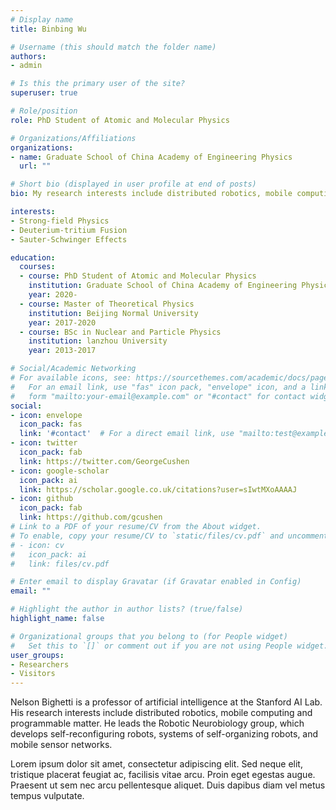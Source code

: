 ```yaml
---
# Display name
title: Binbing Wu

# Username (this should match the folder name)
authors:
- admin

# Is this the primary user of the site?
superuser: true

# Role/position
role: PhD Student of Atomic and Molecular Physics

# Organizations/Affiliations
organizations:
- name: Graduate School of China Academy of Engineering Physics
  url: ""

# Short bio (displayed in user profile at end of posts)
bio: My research interests include distributed robotics, mobile computing and programmable matter.

interests:
- Strong-field Physics
- Deuterium-tritium Fusion
- Sauter-Schwinger Effects 

education:
  courses:
  - course: PhD Student of Atomic and Molecular Physics
    institution: Graduate School of China Academy of Engineering Physics
    year: 2020-
  - course: Master of Theoretical Physics
    institution: Beijing Normal University
    year: 2017-2020
  - course: BSc in Nuclear and Particle Physics
    institution: lanzhou University
    year: 2013-2017

# Social/Academic Networking
# For available icons, see: https://sourcethemes.com/academic/docs/page-builder/#icons
#   For an email link, use "fas" icon pack, "envelope" icon, and a link in the
#   form "mailto:your-email@example.com" or "#contact" for contact widget.
social:
- icon: envelope
  icon_pack: fas
  link: '#contact'  # For a direct email link, use "mailto:test@example.org".
- icon: twitter
  icon_pack: fab
  link: https://twitter.com/GeorgeCushen
- icon: google-scholar
  icon_pack: ai
  link: https://scholar.google.co.uk/citations?user=sIwtMXoAAAAJ
- icon: github
  icon_pack: fab
  link: https://github.com/gcushen
# Link to a PDF of your resume/CV from the About widget.
# To enable, copy your resume/CV to `static/files/cv.pdf` and uncomment the lines below.
# - icon: cv
#   icon_pack: ai
#   link: files/cv.pdf

# Enter email to display Gravatar (if Gravatar enabled in Config)
email: ""

# Highlight the author in author lists? (true/false)
highlight_name: false

# Organizational groups that you belong to (for People widget)
#   Set this to `[]` or comment out if you are not using People widget.
user_groups:
- Researchers
- Visitors
---
```


Nelson Bighetti is a professor of artificial intelligence at the Stanford AI Lab. His research interests include distributed robotics, mobile computing and programmable matter. He leads the Robotic Neurobiology group, which develops self-reconfiguring robots, systems of self-organizing robots, and mobile sensor networks.

Lorem ipsum dolor sit amet, consectetur adipiscing elit. Sed neque elit, tristique placerat feugiat ac, facilisis vitae arcu. Proin eget egestas augue. Praesent ut sem nec arcu pellentesque aliquet. Duis dapibus diam vel metus tempus vulputate.
